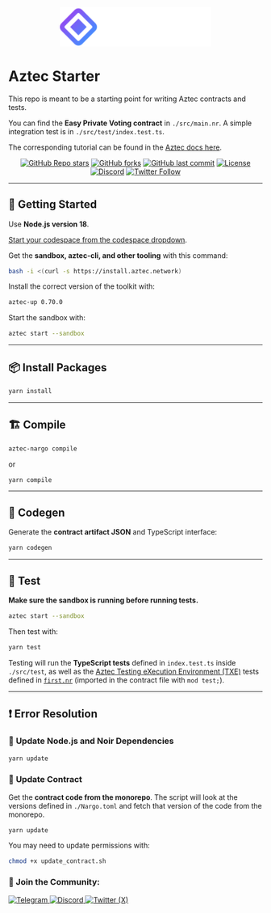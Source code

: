 <div align="center">
  <a href="https://aztec.network">
    <img src="https://github.com/AztecProtocol/aztec-packages/blob/master/docs/static/img/aztec-logo.9cde8ae1.svg" alt="Aztec Protocol Logo" width="300">
  </a>
</div>

# Aztec Starter

This repo is meant to be a starting point for writing Aztec contracts and tests.

You can find the **Easy Private Voting contract** in `./src/main.nr`. A simple integration test is in `./src/test/index.test.ts`.

The corresponding tutorial can be found in the [Aztec docs here](https://docs.aztec.network/tutorials/codealong/contract_tutorials/private_voting_contract).

<div align="center">

[![GitHub Repo stars](https://img.shields.io/github/stars/AztecProtocol/aztec-packages?logo=github&color=yellow)](https://github.com/AztecProtocol/aztec-packages/stargazers)
[![GitHub forks](https://img.shields.io/github/forks/AztecProtocol/aztec-packages?logo=github&color=blue)](https://github.com/AztecProtocol/aztec-packages/network/members)
[![GitHub last commit](https://img.shields.io/github/last-commit/AztecProtocol/aztec-packages?logo=git)](https://github.com/AztecProtocol/aztec-packages/commits/main)
[![License](https://img.shields.io/github/license/AztecProtocol/aztec-packages?logo=open-source-initiative)](https://github.com/AztecProtocol/aztec-packages/blob/main/LICENSE)
[![Discord](https://img.shields.io/discord/924442927399313448?logo=discord&color=5865F2)](https://discord.gg/aztec)
[![Twitter Follow](https://img.shields.io/twitter/follow/aztecnetwork?style=flat&logo=twitter)](https://x.com/aztecnetwork)

</div>

---

## 🚀 **Getting Started**

Use **Node.js version 18**.

[Start your codespace from the codespace dropdown](https://docs.github.com/en/codespaces/getting-started/quickstart).

Get the **sandbox, aztec-cli, and other tooling** with this command:

```bash  
bash -i <(curl -s https://install.aztec.network)
```
Install the correct version of the toolkit with:

```bash  
aztec-up 0.70.0
```
Start the sandbox with:

```bash  
aztec start --sandbox
```
---

## 📦 **Install Packages**

```bash 
yarn install
```
---

## 🏗 **Compile**

```bash  
aztec-nargo compile  
```
or  

```bash  
yarn compile
```

---

## 🔧 **Codegen**

Generate the **contract artifact JSON** and TypeScript interface:

```bash  
yarn codegen
```
---

## 🧪 **Test**

**Make sure the sandbox is running before running tests.**  

```bash 
aztec start --sandbox
```
Then test with:

```bash  
yarn test
```

Testing will run the **TypeScript tests** defined in `index.test.ts` inside `./src/test`, as well as the [Aztec Testing eXecution Environment (TXE)](https://docs.aztec.network/guides/developer_guides/smart_contracts/testing) tests defined in [`first.nr`](./src/test/first.nr) (imported in the contract file with `mod test;`).

---

## ❗ **Error Resolution**

### 🔄 **Update Node.js and Noir Dependencies**

```bash  
yarn update
```

### 🔄 **Update Contract**

Get the **contract code from the monorepo**. The script will look at the versions defined in `./Nargo.toml` and fetch that version of the code from the monorepo.

```bash  
yarn update
```

You may need to update permissions with:

```bash  
chmod +x update_contract.sh
```


### 💬 Join the Community:
<p align="left">
  <a href="https://t.me/aztec_network">
    <img src="https://img.shields.io/badge/Telegram-26A5E4?logo=telegram&logoColor=white&style=for-the-badge" alt="Telegram">
  </a>
  <a href="https://discord.gg/aztec">
    <img src="https://img.shields.io/badge/Discord-5865F2?logo=discord&logoColor=white&style=for-the-badge" alt="Discord">
  </a>
  <a href="https://x.com/aztecnetwork">
    <img src="https://img.shields.io/badge/Twitter-000000?logo=x&logoColor=white&style=for-the-badge" alt="Twitter (X)">
  </a>
</p>
